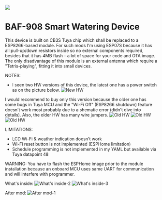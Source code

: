 ![](/pictures/BAF-908-2.jpg)
# BAF-908 Smart Watering Device
This device is built on CB3S Tuya chip which shall be replaced to a ESP8266-based module.
For such mods I'm using ESP07S because it has all pull-up/down resistors inside so no external components required, besides that it has 4MB flash - a lot of space for your code and OTA image. The only disadvantage of this module is an external antenna which require a "Tetris-playing", fitting it into small devices.

NOTES:
  - I seen two HW versions of this device, the latest one has a power switch as on the picture below. 
  ![New HW](/pictures/BAF-908_v1.4.jpg)
  
  I would recommend to buy only this version because the older one has some bugs in Tuya MCU and the "Wi-Fi Off" (ESP8266 shutdown) feature doesn't work most probably due to a shematic error (didn't dive into details). Also, the older HW has many wire jumpers.
  ![Old HW](/pictures/v1_inside1.jpg)
  ![Old HW](/pictures/v1_inside2.jpg)
  ![Old HW](/pictures/v1_inside3.jpg)



LIMITATIONS:
  - LCD Wi-Fi & weather indication doesn't work
  - Wi-Fi reset button is not implemented (ESPHome limitation)
  - Schedule programming is not implemented in my YAML but available via Tuya datapoint 48

WARNING:
  You have to flash the ESPHome image prior to the module installation because an onboard MCU uses same UART for communication and will interfere with programmer.

What's inside:
![What's inside-2](/pictures/v1.4_inside2.jpg)
![What's inside-3](/pictures/v1.4_inside3.jpg)

After mod:
![After mod-1](/pictures/v1.4_after1.jpg)